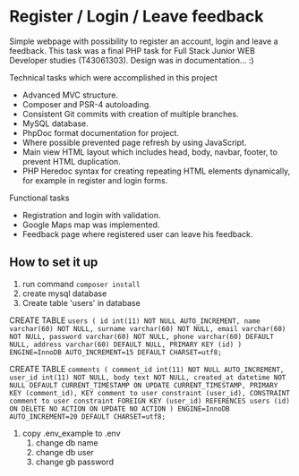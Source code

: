 # Register / Login / Leave feedback 

Simple webpage with possibility to register an account, login and leave a feedback. This task was 
a final PHP task for Full Stack Junior WEB Developer studies (T43061303). Design was in documentation... :)

Technical tasks which were accomplished in this project

- Advanced MVC structure.
- Composer and PSR-4 autoloading.
- Consistent Git commits with creation of multiple branches.
- MySQL database.
- PhpDoc format documentation for project.
- Where possible prevented page refresh by using JavaScript.
- Main view HTML layout which includes head, body, navbar, footer, to prevent HTML duplication.
- PHP Heredoc syntax for creating repeating HTML elements dynamically, for example in register and login forms.
  
Functional tasks

- Registration and login with validation.
- Google Maps map was implemented.
- Feedback page where registered user can leave his feedback.

## How to set it up

1. run command `composer install`
1. create mysql database
1. Create table 'users' in database

CREATE TABLE `users (
    id int(11) NOT NULL AUTO_INCREMENT,
    name varchar(60) NOT NULL,
    surname varchar(60) NOT NULL,
    email varchar(60) NOT NULL,
    password varchar(60) NOT NULL,
    phone varchar(60) DEFAULT NULL,
    address varchar(60) DEFAULT NULL,
    PRIMARY KEY (id)
    ) ENGINE=InnoDB AUTO_INCREMENT=15 DEFAULT CHARSET=utf8;`

CREATE TABLE `comments (
    comment_id int(11) NOT NULL AUTO_INCREMENT,
    user_id int(11) NOT NULL,
    body text NOT NULL,
    created_at datetime NOT NULL DEFAULT CURRENT_TIMESTAMP ON UPDATE CURRENT_TIMESTAMP,
    PRIMARY KEY (comment_id),
    KEY comment to user constraint (user_id),
    CONSTRAINT comment to user constraint FOREIGN KEY (user_id) REFERENCES users (id) ON DELETE NO ACTION ON UPDATE NO ACTION
    ) ENGINE=InnoDB AUTO_INCREMENT=20 DEFAULT CHARSET=utf8;`

1. copy .env_example to .env
    1. change db name
    1. change db user
    1. change gb password

